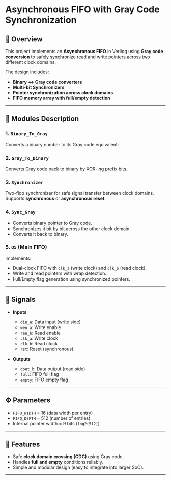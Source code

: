 # Asynchronous FIFO with Gray Code Synchronization

## 📌 Overview
This project implements an **Asynchronous FIFO** in Verilog using **Gray code conversion** to safely synchronize read and write pointers across two different clock domains.

The design includes:
- **Binary ↔ Gray code converters**
- **Multi-bit Synchronizers**
- **Pointer synchronization across clock domains**
- **FIFO memory array with full/empty detection**

---

## 📂 Modules Description

### 1. `Binary_To_Gray`
Converts a binary number to its Gray code equivalent:

### 2. `Gray_To_Binary`
Converts Gray code back to binary by XOR-ing prefix bits.

### 3. `Synchronizer`
Two-flop synchronizer for safe signal transfer between clock domains.  
Supports **synchronous** or **asynchronous reset**.

### 4. `Sync_Gray`
- Converts binary pointer to Gray code.
- Synchronizes it bit by bit across the other clock domain.
- Converts it back to binary.

### 5. `Q5` (Main FIFO)
Implements:
- Dual-clock FIFO with `clk_a` (write clock) and `clk_b` (read clock).
- Write and read pointers with wrap detection.
- Full/Empty flag generation using synchronized pointers.

---

## 📝 Signals

- **Inputs**
  - `din_a`: Data input (write side)
  - `wen_a`: Write enable
  - `ren_b`: Read enable
  - `clk_a`: Write clock
  - `clk_b`: Read clock
  - `rst`: Reset (synchronous)

- **Outputs**
  - `dout_b`: Data output (read side)
  - `full`: FIFO full flag
  - `empty`: FIFO empty flag

---

## ⚙️ Parameters
- `FIFO_WIDTH` = 16 (data width per entry)
- `FIFO_DEPTH` = 512 (number of entries)
- Internal pointer width = 9 bits (`log2(512)`)

---

## 🔑 Features
- Safe **clock domain crossing (CDC)** using Gray code.
- Handles **full and empty** conditions reliably.
- Simple and modular design (easy to integrate into larger SoC).

---




